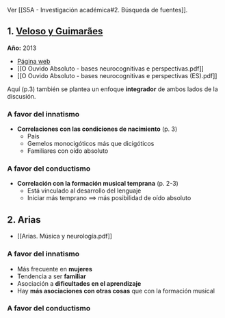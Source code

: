 Ver [[S5A - Investigación académica#2. Búsqueda de fuentes]].

## 1. [Veloso y Guimarães]()

**Año:** 2013

- [Página web](https://www.scielo.br/j/pusf/a/DpM48FTvKyvPGfVMJRRwkbd/)
- [[O Ouvido Absoluto - bases neurocognitivas e perspectivas.pdf]]
- [[O Ouvido Absoluto - bases neurocognitivas e perspectivas (ES).pdf]]

Aquí (p.3) también se plantea un enfoque **integrador** de ambos lados de la discusión.

### A favor del innatismo

- **Correlaciones con las condiciones de nacimiento** (p. 3)
	- País
	- Gemelos monocigóticos más que dicigóticos
	- Familiares con oído absoluto

### A favor del conductismo

- **Correlación con la formación musical temprana** (p. 2-3)
	- Está vinculado al desarrollo del lenguaje
	- Iniciar más temprano $\implies$ más posibilidad de oído absoluto

## 2. Arias

- [[Arias. Música y neurología.pdf]]

### A favor del innatismo

- Más frecuente en **mujeres**
- Tendencia a ser **familiar**
- Asociación a **dificultades en el aprendizaje**
- Hay **más asociaciones con otras cosas** que con la formación musical

### A favor del conductismo
